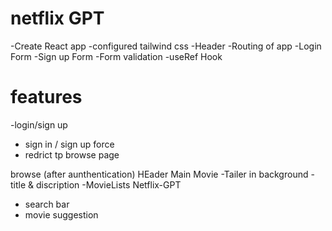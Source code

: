 # netflix GPT
-Create React app
-configured tailwind css
-Header
-Routing of app
-Login Form
-Sign up Form
-Form validation
-useRef Hook


# features
-login/sign up
  - sign in / sign up force
  - redrict tp browse page
  
browse (after aunthentication)
  HEader
  Main Movie
    -Tailer in background
    -title & discription
      -MovieLists
Netflix-GPT
 - search bar
  - movie suggestion